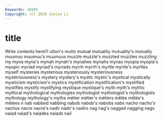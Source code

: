 ```yaml
---
Keywords: 26605
Copyright: (C) 2020 Junjie Li
---
```


# title

Write contents here!!!
utton's 
mutts 
mutual 
mutuality 
mutuality's 
mutually 
muumuu 
muumuu's
muumuus 
muzzle 
muzzle's 
muzzled 
muzzles 
muzzling 
my 
myna 
myna's 
mynah
mynah's 
mynahes 
mynahs 
mynas 
myopia 
myopia's 
myopic 
myriad 
myriad's 
myriads
myrrh 
myrrh's 
myrtle 
myrtle's 
myrtles 
myself 
mysteries 
mysterious 
mysteriously 
mysteriousness
mysteriousness's 
mystery 
mystery's 
mystic 
mystic's 
mystical 
mystically 
mysticism 
mysticism's 
mystics
mystification 
mystification's 
mystified 
mystifies 
mystify 
mystifying 
mystique 
mystique's 
myth 
myth's
mythic 
mythical 
mythological 
mythologies 
mythologist 
mythologist's 
mythologists 
mythology 
mythology's 
myths
métier 
métier's 
métiers 
mêlée 
mêlée's 
mêlées 
n 
nab 
nabbed 
nabbing
nabob 
nabob's 
nabobs 
nabs 
nacho 
nacho's 
nachos 
nacre 
nacre's 
nadir
nadir's 
nadirs 
nag 
nag's 
nagged 
nagging 
nags 
naiad 
naiad's 
naiades
naiads 
nail 
